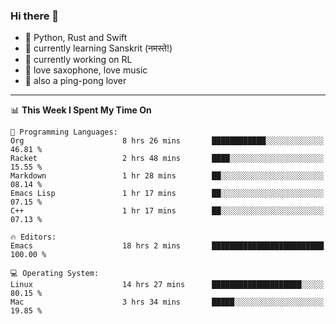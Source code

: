 ### Hi there 👋

- 📙 Python, Rust and Swift
- 🌱 currently learning Sanskrit (नमस्ते!)
- 🔭 currently working on RL
- 🎷 love saxophone, love music
- 🏓 also a ping-pong lover

<!--
**ZiqinGong/ZiqinGong** is a ✨ _special_ ✨ repository because its `README.md` (this file) appears on your GitHub profile.

Here are some ideas to get you started:

- 🔭 I’m currently working on ...
- 🌱 I’m currently learning ...
- 👯 I’m looking to collaborate on ...
- 🤔 I’m looking for help with ...
- 💬 Ask me about ...
- 📫 gongzq0301@sjtu.edu.cn
- 😄 Pronouns: ...
- ⚡ Fun fact: ...
-->

---

<!--START_SECTION:waka-->
📊 **This Week I Spent My Time On** 

```text
💬 Programming Languages: 
Org                      8 hrs 26 mins       ████████████░░░░░░░░░░░░░   46.81 % 
Racket                   2 hrs 48 mins       ████░░░░░░░░░░░░░░░░░░░░░   15.55 % 
Markdown                 1 hr 28 mins        ██░░░░░░░░░░░░░░░░░░░░░░░   08.14 % 
Emacs Lisp               1 hr 17 mins        ██░░░░░░░░░░░░░░░░░░░░░░░   07.15 % 
C++                      1 hr 17 mins        ██░░░░░░░░░░░░░░░░░░░░░░░   07.13 % 

🔥 Editors: 
Emacs                    18 hrs 2 mins       █████████████████████████   100.00 % 

💻 Operating System: 
Linux                    14 hrs 27 mins      ████████████████████░░░░░   80.15 % 
Mac                      3 hrs 34 mins       █████░░░░░░░░░░░░░░░░░░░░   19.85 % 
```


<!--END_SECTION:waka-->
